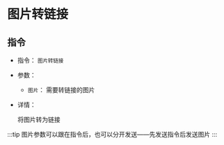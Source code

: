 # 图片转链接

## 指令

- 指令： `图片转链接`

- 参数：

  - `图片`： 需要转链接的图片

- 详情：

  将图片转为链接

:::tip
图片参数可以跟在指令后，也可以分开发送——先发送指令后发送图片
:::
